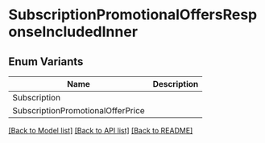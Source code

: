 # SubscriptionPromotionalOffersResponseIncludedInner

## Enum Variants

| Name | Description |
|---- | -----|
| Subscription |  |
| SubscriptionPromotionalOfferPrice |  |

[[Back to Model list]](../README.md#documentation-for-models) [[Back to API list]](../README.md#documentation-for-api-endpoints) [[Back to README]](../README.md)


